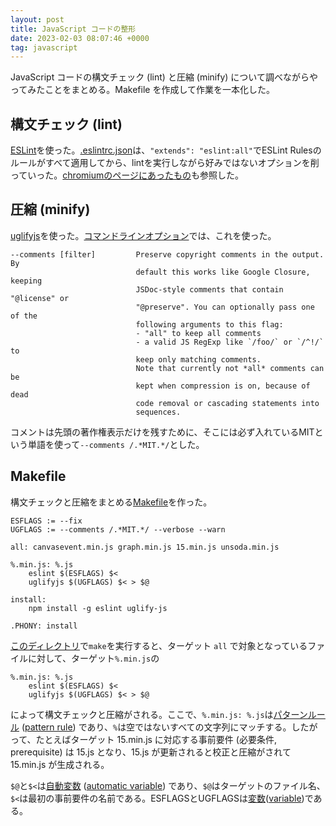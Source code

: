 ```yaml
---
layout: post
title: JavaScript コードの整形
date: 2023-02-03 08:07:46 +0000
tag: javascript
---
```

JavaScript コードの構文チェック (lint) と圧縮 (minify) について調べながらやってみたことをまとめる。Makefile を作成して作業を一本化した。

## 構文チェック (lint)

[ESLint](https://eslint.org/)を使った。[.eslintrc.json](https://github.com/sekika/sekika.github.io/blob/master/js/.eslintrc.json)は、`"extends": "eslint:all"`でESLint Rulesのルールがすべて適用してから、lintを実行しながら好みではないオプションを削っていった。[chromiumのページにあったもの](https://chromium.googlesource.com/external/github.com/twbs/bootstrap/+/refs/tags/v4.1.2/.eslintrc.json)も参照した。

## 圧縮 (minify)

[uglifyjs](https://lisperator.net/uglifyjs/)を使った。[コマンドラインオプション](https://github.com/mishoo/UglifyJS#readme)では、これを使った。

    --comments [filter]         Preserve copyright comments in the output. By
                                default this works like Google Closure, keeping
                                JSDoc-style comments that contain "@license" or
                                "@preserve". You can optionally pass one of the
                                following arguments to this flag:
                                - "all" to keep all comments
                                - a valid JS RegExp like `/foo/` or `/^!/` to
                                keep only matching comments.
                                Note that currently not *all* comments can be
                                kept when compression is on, because of dead
                                code removal or cascading statements into
                                sequences.

コメントは先頭の著作権表示だけを残すために、そこには必ず入れているMITという単語を使って`--comments /.*MIT.*/`とした。

## Makefile

構文チェックと圧縮をまとめる[Makefile](https://github.com/sekika/sekika.github.io/blob/master/js/Makefile)を作った。

```
ESFLAGS := --fix
UGFLAGS := --comments /.*MIT.*/ --verbose --warn

all: canvasevent.min.js graph.min.js 15.min.js unsoda.min.js

%.min.js: %.js
	eslint $(ESFLAGS) $<
	uglifyjs $(UGFLAGS) $< > $@

install:
	npm install -g eslint uglify-js

.PHONY: install
```

[このディレクトリ](https://github.com/sekika/sekika.github.io/tree/master/js)で`make`を実行すると、ターゲット `all` で対象となっているファイルに対して、ターゲット`%.min.js`の

```
%.min.js: %.js
	eslint $(ESFLAGS) $<
	uglifyjs $(UGFLAGS) $< > $@
```

によって構文チェックと圧縮がされる。ここで、`%.min.js: %.js`は[パターンルール](http://quruli.ivory.ne.jp/document/make_3.79.1/make-jp_9.html#Pattern-Rules) ([pattern rule](https://www.gnu.org/software/make/manual/html_node/Pattern-Rules.html#Pattern-Rules)) であり、`%`は空ではないすべての文字列にマッチする。したがって、たとえばターゲット 15.min.js に対応する事前要件 (必要条件, prerequisite) は 15.js となり、15.js が更新されると校正と圧縮がされて 15.min.js が生成される。

`$@`と`$<`は[自動変数](http://quruli.ivory.ne.jp/document/make_3.79.1/make-jp_9.html#Automatic) ([automatic variable](https://www.gnu.org/software/make/manual/html_node/Automatic-Variables.html#Automatic-Variables)) であり、`$@`はターゲットのファイル名、`$<`は最初の事前要件の名前である。ESFLAGSとUGFLAGSは[変数](http://quruli.ivory.ne.jp/document/make_3.79.1/make-jp_5.html#Using-Variables)([variable](https://www.gnu.org/software/make/manual/html_node/Using-Variables.html#Using-Variables))である。
